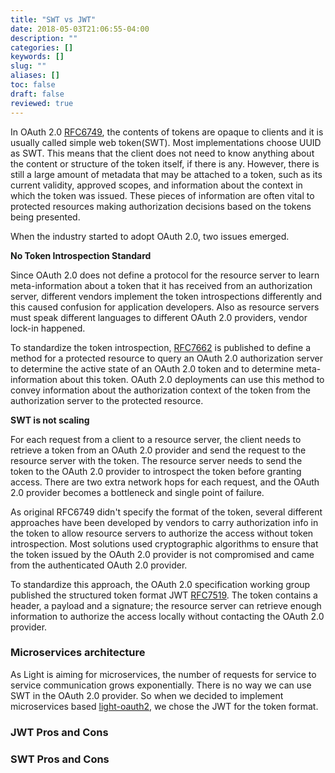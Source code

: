 ```yaml
---
title: "SWT vs JWT"
date: 2018-05-03T21:06:55-04:00
description: ""
categories: []
keywords: []
slug: ""
aliases: []
toc: false
draft: false
reviewed: true
---
```


In OAuth 2.0 [RFC6749][], the contents of tokens are opaque to clients and it is usually called simple web token(SWT). Most implementations choose UUID as SWT. This means that the client does not need to know anything about the content or structure of the token itself, if there is any. However, there is still a large amount of metadata that may be attached to a token, such as its current validity, approved scopes, and information about the context in which the token was issued. These pieces of information are often vital to protected resources making authorization decisions based on the tokens being presented. 

When the industry started to adopt OAuth 2.0, two issues emerged. 

**No Token Introspection Standard**

Since OAuth 2.0 does not define a protocol for the resource server to learn meta-information about a token that it has received from an authorization server, different vendors implement the token introspections differently and this caused confusion for application developers. Also as resource servers must speak different languages to different OAuth 2.0 providers, vendor lock-in happened. 

To standardize the token introspection, [RFC7662][] is published to define a method for a protected resource to query an OAuth 2.0 authorization server to determine the active state of an OAuth 2.0 token and to determine meta-information about this token. OAuth 2.0 deployments can use this method to convey information about the authorization context of the token from the authorization server to the protected resource. 

**SWT is not scaling**

For each request from a client to a resource server, the client needs to retrieve a token from an OAuth 2.0 provider and send the request to the resource server with the token. The resource server needs to send the token to the OAuth 2.0 provider to introspect the token before granting access. There are two extra network hops for each request, and the OAuth 2.0 provider becomes a bottleneck and single point of failure. 

As original RFC6749 didn't specify the format of the token, several different approaches have been developed by vendors to carry authorization info in the token to allow resource servers to authorize the access without token introspection. Most solutions used cryptographic algorithms to ensure that the token issued by the OAuth 2.0 provider is not compromised and came from the authenticated OAuth 2.0 provider. 

To standardize this approach, the OAuth 2.0 specification working group published the structured token format JWT [RFC7519][]. The token contains a header, a payload and a signature; the resource server can retrieve enough information to authorize the access locally without contacting the OAuth 2.0 provider. 


### Microservices architecture

As Light is aiming for microservices, the number of requests for service to service communication grows exponentially. There is no way we can use SWT in the OAuth 2.0 provider. So when we decided to implement microservices based [light-oauth2][], we chose the JWT for the token format. 

### JWT Pros and Cons

### SWT Pros and Cons


[RFC6749]: https://tools.ietf.org/html/rfc6749
[RFC7519]: https://tools.ietf.org/html/rfc7519
[RFC7662]: https://tools.ietf.org/html/rfc7662
[light-oauth2]: /service/oauth/

